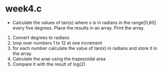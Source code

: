 # week4.c

- Calculate the values of tan(x) where x is in radians in the range[0,60]
every five degrees. Place the results in an array. Print the array.

1. Convert degrees to radians
2. loop over numbers 1 to 12 at one increment
3. for each number calculate the value of tan(x) in radians and store it in the array
4. Calculate the arae using the trapezoidal area
5. Compare it with the result of log(2)